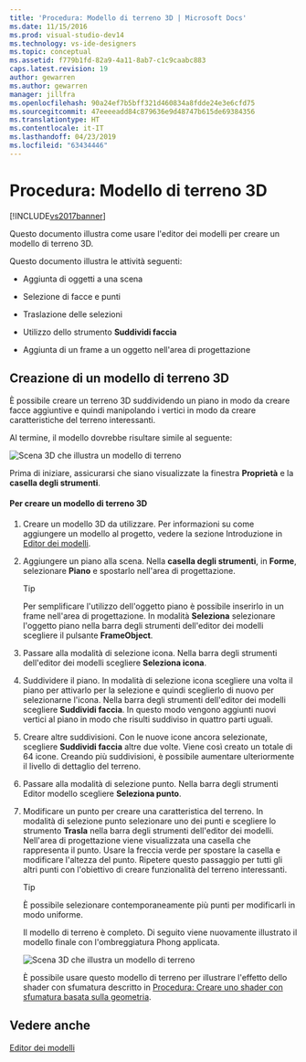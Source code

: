 ```yaml
---
title: 'Procedura: Modello di terreno 3D | Microsoft Docs'
ms.date: 11/15/2016
ms.prod: visual-studio-dev14
ms.technology: vs-ide-designers
ms.topic: conceptual
ms.assetid: f779b1fd-82a9-4a11-8ab7-c1c9caabc883
caps.latest.revision: 19
author: gewarren
ms.author: gewarren
manager: jillfra
ms.openlocfilehash: 90a24ef7b5bff321d460834a8fdde24e3e6cfd75
ms.sourcegitcommit: 47eeeeadd84c879636e9d48747b615de69384356
ms.translationtype: HT
ms.contentlocale: it-IT
ms.lasthandoff: 04/23/2019
ms.locfileid: "63434446"
---
```

# <a name="how-to-model-3-d-terrain"></a>Procedura: Modello di terreno 3D
[!INCLUDE[vs2017banner](../includes/vs2017banner.md)]

Questo documento illustra come usare l'editor dei modelli per creare un modello di terreno 3D.  
  
 Questo documento illustra le attività seguenti:  
  
- Aggiunta di oggetti a una scena  
  
- Selezione di facce e punti  
  
- Traslazione delle selezioni  
  
- Utilizzo dello strumento **Suddividi faccia**  
  
- Aggiunta di un frame a un oggetto nell'area di progettazione  
  
## <a name="creating-a-3-d-terrain-model"></a>Creazione di un modello di terreno 3D  
 È possibile creare un terreno 3D suddividendo un piano in modo da creare facce aggiuntive e quindi manipolando i vertici in modo da creare caratteristiche del terreno interessanti.  
  
 Al termine, il modello dovrebbe risultare simile al seguente:  
  
 ![Scena 3D che illustra un modello di terreno](../designers/media/digit-terrain-model.png "Digit-Terrain-Model")  
  
 Prima di iniziare, assicurarsi che siano visualizzate la finestra **Proprietà** e la **casella degli strumenti**.  
  
#### <a name="to-create-a-3-d-terrain-model"></a>Per creare un modello di terreno 3D  
  
1. Creare un modello 3D da utilizzare. Per informazioni su come aggiungere un modello al progetto, vedere la sezione Introduzione in [Editor dei modelli](../designers/model-editor.md).  
  
2. Aggiungere un piano alla scena. Nella **casella degli strumenti**, in **Forme**, selezionare **Piano** e spostarlo nell'area di progettazione.  
  
   > [!TIP]
   > Per semplificare l'utilizzo dell'oggetto piano è possibile inserirlo in un frame nell'area di progettazione. In modalità **Seleziona** selezionare l'oggetto piano nella barra degli strumenti dell'editor dei modelli scegliere il pulsante **FrameObject**.  
  
3. Passare alla modalità di selezione icona. Nella barra degli strumenti dell'editor dei modelli scegliere **Seleziona icona**.  
  
4. Suddividere il piano. In modalità di selezione icona scegliere una volta il piano per attivarlo per la selezione e quindi sceglierlo di nuovo per selezionarne l'icona. Nella barra degli strumenti dell'editor dei modelli scegliere **Suddividi faccia**. In questo modo vengono aggiunti nuovi vertici al piano in modo che risulti suddiviso in quattro parti uguali.  
  
5. Creare altre suddivisioni. Con le nuove icone ancora selezionate, scegliere **Suddividi faccia** altre due volte. Viene così creato un totale di 64 icone. Creando più suddivisioni, è possibile aumentare ulteriormente il livello di dettaglio del terreno.  
  
6. Passare alla modalità di selezione punto. Nella barra degli strumenti Editor modello scegliere **Seleziona punto**.  
  
7. Modificare un punto per creare una caratteristica del terreno. In modalità di selezione punto selezionare uno dei punti e scegliere lo strumento **Trasla** nella barra degli strumenti dell'editor dei modelli. Nell'area di progettazione viene visualizzata una casella che rappresenta il punto. Usare la freccia verde per spostare la casella e modificare l'altezza del punto. Ripetere questo passaggio per tutti gli altri punti con l'obiettivo di creare funzionalità del terreno interessanti.  
  
   > [!TIP]
   > È possibile selezionare contemporaneamente più punti per modificarli in modo uniforme.  
  
   Il modello di terreno è completo. Di seguito viene nuovamente illustrato il modello finale con l'ombreggiatura Phong applicata.  
  
   ![Scena 3D che illustra un modello di terreno](../designers/media/digit-terrain-model.png "Digit-Terrain-Model")  
  
   È possibile usare questo modello di terreno per illustrare l'effetto dello shader con sfumatura descritto in [Procedura: Creare uno shader con sfumatura basata sulla geometria](../designers/how-to-create-a-geometry-based-gradient-shader.md).  
  
## <a name="see-also"></a>Vedere anche  
 [Editor dei modelli](../designers/model-editor.md)
